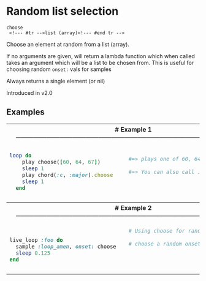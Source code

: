 # Random list selection

```
choose 
 <!--- #tr -->list (array)<!--- #end tr -->
```


Choose an element at random from a list (array).

If no arguments are given, will return a lambda function which when called takes an argument which will be a list to be chosen from. This is useful for choosing random `onset:` vals for samples

Always returns a single element (or nil)

Introduced in v2.0

## Examples

<table class="examples">
<tr>
<th colspan="2" class="even head"># Example 1 ──────────────────────────────────────────────────────</th>
</tr>
<tr>
<td class="even">

```ruby
loop do
    play choose([60, 64, 67])
    sleep 1
    play chord(:c, :major).choose
    sleep 1
  end


```

</td>
<td class="even">

<!--- #tr -->
```ruby
 
#=> plays one of 60, 64 or 67 at random
 
#=> You can also call .choose on the list
 
 



```
<!--- #end tr -->

</td>
</tr>
<tr>
<th colspan="2" class="odd head"># Example 2 ──────────────────────────────────────────────────────</th>
</tr>
<tr>
<td class="odd">

```ruby

live_loop :foo do
  sample :loop_amen, onset: choose  
  sleep 0.125
end


```

</td>
<td class="odd">

<!--- #tr -->
```ruby
# Using choose for random sample onsets
 
# choose a random onset value each time
 
 



```
<!--- #end tr -->

</td>
</tr>
</table>

